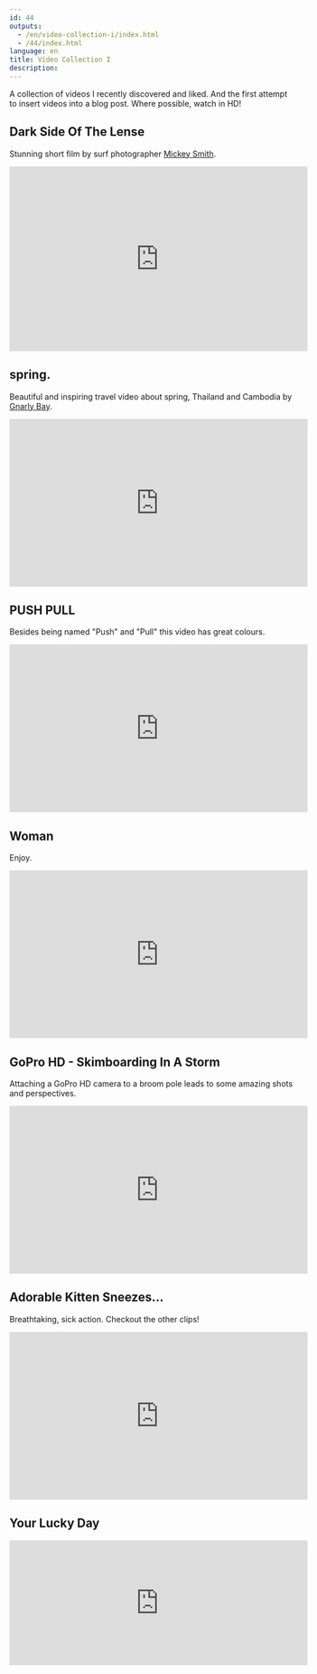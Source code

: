 ```yaml
---
id: 44
outputs:
  - /en/video-collection-i/index.html
  - /44/index.html
language: en
title: Video Collection I
description:
---
```


<p>
A collection of videos I recently discovered and liked. And the first attempt to insert videos into a blog post. Where possible, watch in HD!
</p>

<h2>Dark Side Of The Lense</h2>
<p>
Stunning short film by surf photographer <a href="http://www.mickeysmith.co.uk/24about/index.php">Mickey Smith</a>.
</p>

<iframe title="YouTube video player" width="528" height="327" src="http://www.youtube.com/embed/1swPZzxv0tI?rel=0&amp;hd=1" frameborder="0" allowfullscreen></iframe>

<h2>spring.</h2>
<p>
Beautiful and inspiring travel video about spring, Thailand and Cambodia by <a href="http://www.gnarlybayproductions.com/">Gnarly Bay</a>.
</p>

<iframe src="http://player.vimeo.com/video/11569346?title=0&amp;byline=0&amp;portrait=0" width="528" height="297" frameborder="0"></iframe>

<h2>PUSH PULL</h2>
<p>
Besides being named "Push" and "Pull" this video has great colours.
</p>

<iframe src="http://player.vimeo.com/video/7952961?title=0&amp;byline=0&amp;portrait=0" width="528" height="297" frameborder="0"></iframe>

<h2>Woman</h2>
<p>
Enjoy.
</p>

<iframe src="http://player.vimeo.com/video/12852832?title=0&amp;byline=0&amp;portrait=0" width="528" height="297" frameborder="0"></iframe>

<h2>GoPro HD - Skimboarding In A Storm</h2>
<p>
Attaching a GoPro HD camera to a broom pole leads to some amazing shots and perspectives.
</p>
<iframe src="http://player.vimeo.com/video/9031726?title=0&amp;byline=0&amp;portrait=0" width="528" height="297" frameborder="0"></iframe>

<h2>Adorable Kitten Sneezes...</h2>
<p>
Breathtaking, sick action. Checkout the other clips!
</p>
<iframe src="http://player.vimeo.com/video/14177368?title=0&amp;byline=0&amp;portrait=0" width="528" height="297" frameborder="0"></iframe>

<h2>Your Lucky Day</h2>
<iframe src="http://player.vimeo.com/video/14017511?title=0&amp;byline=0&amp;portrait=0&amp;color=ff0179" width="528" height="221" frameborder="0"></iframe>

